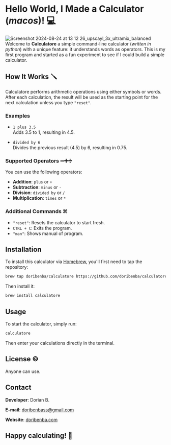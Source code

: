 # Hello World, I Made a Calculator (_macos_)!  💻
![Screenshot 2024-08-24 at 13 12 26_upscayl_3x_ultramix_balanced](https://github.com/user-attachments/assets/5b29ee95-4ce3-4e81-9379-bddbe275cb0e)
Welcome to **Calculatore** a simple command-line calculator (_written in python_) with a unique feature: it understands words as operators. This is my first program and started as a fun experiment to see if I could build a simple calculator.

## How It Works 🪛

Calculatore performs arithmetic operations using either symbols or words. After each calculation, the result will be used as the starting point for the next calculation unless you type `"reset"`.

### Examples

- `1 plus 3.5`  
  Adds 3.5 to 1, resulting in 4.5.

- `divided by 6`  
  Divides the previous result (4.5) by 6, resulting in 0.75.

### Supported Operators ➖➕➗

You can use the following operators:

- **Addition**: `plus` or `+`
- **Subtraction**: `minus` or `-`
- **Division**: `divided by` or `/`
- **Multiplication**: `times` or `*`

### Additional Commands ⌘

- `"reset"`: Resets the calculator to start fresh.
- `CTRL + C`: Exits the program.
- `"man"`: Shows manual of program.

## Installation 

To install this calculator via [Homebrew](https://homebrew.com/), you'll first need to tap the repository:

```bash
brew tap doribenba/calculatore https://github.com/doribenba/calculatore.git
 ```

Then install it:

```bash
brew install calculatore
 ```

## Usage

To start the calculator, simply run:

```bash
calculatore
 ```

Then enter your calculations directly in the terminal.


## License ©️

Anyone can use.

## Contact

**Developer**: Dorian B.

**E-mail**: doribenbass@gmail.com

**Website**: [doribenba.com](https://doribenba.framer.website/)

## Happy calculating! 🎉
